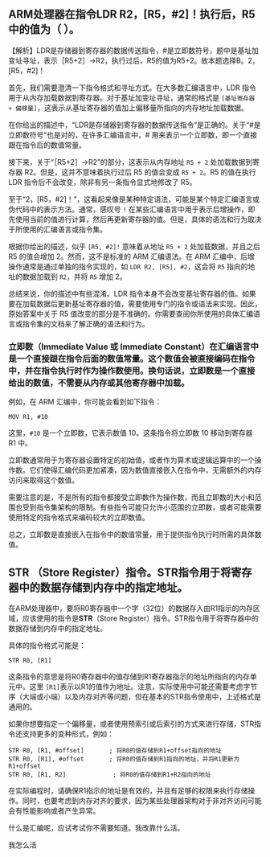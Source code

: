 ## ARM处理器在指令LDR R2，[R5，#2]！执行后，R5中的值为（  ）。

【解析】LDR是存储器到寄存器的数据传送指令，#是立即数符号，题中是基址加变址寻址，表示［R5+2］→R2，执行过后，R5的值为R5+2。故本题选择B。2，[R5，#2]！

首先，我们需要澄清一下指令格式和寻址方式。在大多数汇编语言中，LDR 指令用于从内存加载数据到寄存器。对于基址加变址寻址，通常的格式是 `[基址寄存器 + 偏移量]`，这表示从基址寄存器的值加上偏移量所指向的内存地址加载数据。

在你给出的描述中，“LDR是存储器到寄存器的数据传送指令”是正确的。关于“#是立即数符号”也是对的，在许多汇编语言中，# 用来表示一个立即数，即一个直接跟在指令后的数值常量。

接下来，关于“［R5+2］→R2”的部分，这表示从内存地址 `R5 + 2` 处加载数据到寄存器 R2。但是，这并不意味着执行过后 R5 的值会变成 `R5 + 2`。R5 的值在执行 LDR 指令后不会改变，除非有另一条指令显式地修改了 R5。

至于“2，[R5，#2]！”，这看起来像是某种特定语法，可能是某个特定汇编语言或伪代码中的表示方法。通常，感叹号 `!` 在某些汇编语言中用于表示后增操作，即先使用当前的值进行计算，然后再更新寄存器的值。但是，具体的语法和行为取决于所使用的汇编语言或指令集。

根据你给出的描述，似乎 `[R5, #2]!` 意味着从地址 `R5 + 2` 处加载数据，并且之后 R5 的值会增加 2。然而，这不是标准的 ARM 汇编语法。在 ARM 汇编中，后增操作通常是通过单独的指令实现的，如 `LDR R2, [R5], #2`，这会将 `R5` 指向的地址的数据加载到 `R2`，并将 `R5` 增加 2。

总结来说，你的描述中有些混淆。LDR 指令本身不会改变基址寄存器的值。如果要在加载数据后更新基址寄存器的值，需要使用专门的指令或语法来实现。因此，原始答案中关于 R5 值改变的部分是不准确的。你需要查阅你所使用的具体汇编语言或指令集的文档来了解正确的语法和行为。

### 立即数（Immediate Value 或 Immediate Constant）在汇编语言中是一个直接跟在指令后面的数值常量。这个数值会被直接编码在指令中，并在指令执行时作为操作数使用。换句话说，立即数是一个直接给出的数值，不需要从内存或其他寄存器中加载。

例如，在 ARM 汇编中，你可能会看到如下指令：

```assembly
MOV R1, #10
```

这里，`#10` 是一个立即数，它表示数值 10。这条指令将立即数 10 移动到寄存器 R1 中。

立即数通常用于为寄存器设置特定的初始值，或者作为算术或逻辑运算中的一个操作数。它们使得汇编代码更加紧凑，因为数值直接嵌入在指令中，无需额外的内存访问来取得这个数值。

需要注意的是，不是所有的指令都接受立即数作为操作数，而且立即数的大小和范围也受到指令集架构的限制。有些指令可能只允许小范围的立即数，或者可能需要使用特定的指令格式来编码较大的立即数值。

总之，立即数是直接嵌入在指令中的数值常量，用于提供指令执行时所需的具体数值。

## **STR** （Store Register）指令。STR指令用于将寄存器中的数据存储到内存中的指定地址。

在ARM处理器中，要将R0寄存器中一个字（32位）的数据存入由R1指示的内存区域，应该使用的指令是**STR**（Store Register）指令。STR指令用于将寄存器中的数据存储到内存中的指定地址。

具体的指令格式可能是：

```
STR R0, [R1]
```

这条指令的意思是将R0寄存器中的值存储到R1寄存器指示的地址所指向的内存单元中。这里 `[R1]`表示以R1的值作为地址。注意，实际使用中可能还需要考虑字节序（大端或小端）以及内存对齐等问题，但在基本的STR指令使用中，上述格式是通用的。

如果你想要指定一个偏移量，或者使用预索引或后索引的方式来进行存储，STR指令还支持更多的变种形式，例如：

```
STR R0, [R1, #offset]       ; 将R0的值存储到R1+offset指向的地址
STR R0, [R1], #offset       ; 将R0的值存储到R1指向的地址，并将R1更新为R1+offset
STR R0, [R1, R2]             ; 将R0的值存储到R1+R2指向的地址
```

在实际编程时，请确保R1指示的地址是有效的，并且有足够的权限来执行存储操作。同时，也要考虑到内存对齐的要求，因为某些处理器架构对于非对齐访问可能会有性能影响或者产生异常。












什么是汇编呢，应试考试你不需要知道。我改靠什么活。

我怎么活
